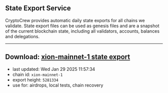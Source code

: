 ## State Export Service
CryptoCrew provides automatic daily state exports for all chains we validate. State export files can be used as genesis files and are a snapshot of the current blockchain state, including all validators, accounts, balances and delegations.

---
**Download: [xion-mainnet-1 state export](https://dl-eu2.ccvalidators.com/SERVICE/xion/xion-mainnet-1_export_5281334.json)**
---

- last updated: Wed Jan 29 2025 11:57:34
- chain id: `xion-mainnet-1`
- export height: `5281334`
- use for: airdrops, local tests, chain recovery

